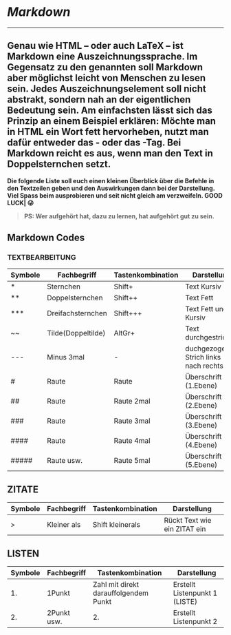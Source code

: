 # ***Markdown***
---
Genau wie HTML – oder auch LaTeX – ist Markdown eine Auszeichnungssprache. Im Gegensatz zu den genannten soll Markdown aber möglichst leicht von Menschen zu lesen sein. Jedes Auszeichnungselement soll nicht abstrakt, sondern nah an der eigentlichen Bedeutung sein. Am einfachsten lässt sich das Prinzip an einem Beispiel erklären: Möchte man in HTML ein Wort fett hervorheben, nutzt man dafür entweder das <b>- oder das <strong>-Tag. Bei Markdown reicht es aus, wenn man den Text in Doppelsternchen setzt.
---
Die folgende Liste soll euch einen kleinen Überblick über die Befehle in den Textzeilen geben und den Auswirkungen dann bei der Darstellung. Viel Spass beim ausprobieren und seit nicht gleich am verzweifeln.
GOOD LUCK| :stuck_out_tongue_winking_eye: 

>PS: Wer aufgehört hat, dazu zu lernen, hat aufgehört gut zu sein.

## Markdown Codes

### TEXTBEARBEITUNG
|Symbole|Fachbegriff|Tastenkombination|Darstellung|
|-------|-----------|-----------------|-----------|
|*     |Sternchen  |Shift+           |Text Kursiv|
|**    |Doppelsternchen|Shift++      |Text Fett|
|***   |Dreifachsternchen|Shift+++   |Text Fett und Kursiv|
|~~    |Tilde(Doppeltilde)|AltGr+    |Text durchgestrichen|
|---   |Minus 3mal |-                |duchgezogener Strich links nach rechts|
|#     |Raute      |Raute            |Überschrift 1 (1.Ebene)|
|##    |Raute      |Raute 2mal       |Überschrift 2 (2.Ebene)|
|###   |Raute      |Raute 3mal       |Überschrift 3 (3.Ebene)|
|####  |Raute      |Raute 4mal       |Überschrift 4 (4.Ebene)|
|##### |Raute usw. |Raute 5mal       |Überschrift 5 (5.Ebene)|

## ZITATE
|Symbole|Fachbegriff|Tastenkombination|Darstellung|
|-------|-----------|-----------------|-----------|
|>     |Kleiner als|Shift kleinerals |Rückt Text wie ein ZITAT ein|

## LISTEN
|Symbole|Fachbegriff|Tastenkombination|Darstellung|
|-------|-----------|-----------------|-----------|
|1.    |1Punkt     |Zahl mit direkt darauffolgendem Punkt|Erstellt Listenpunkt 1 (LISTE)|
|2.    |2Punkt usw.|2.               |Erstellt Listenpunkt 2|

##

